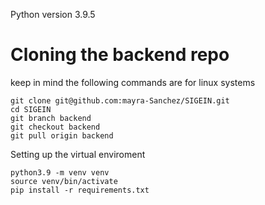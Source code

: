 Python version 3.9.5

# Cloning the backend repo

keep in mind the following commands are for linux systems
```
git clone git@github.com:mayra-Sanchez/SIGEIN.git
cd SIGEIN
git branch backend
git checkout backend
git pull origin backend
````
Setting up the virtual enviroment
```
python3.9 -m venv venv
source venv/bin/activate
pip install -r requirements.txt
```


